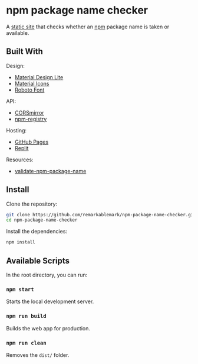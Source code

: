 # npm package name checker

A [static site](https://remarkablemark.org/npm-package-name-checker/) that checks whether an [npm](https://www.npmjs.com) package name is taken or available.

## Built With

Design:

- [Material Design Lite](https://getmdl.io)
- [Material Icons](https://design.google.com/icons/)
- [Roboto Font](https://fonts.google.com/specimen/Roboto)

API:

- [CORSmirror](https://github.com/CORSmirror/CORSmirror)
- [npm-registry](https://docs.npmjs.com/misc/registry)

Hosting:

- [GitHub Pages](https://pages.github.com)
- [Replit](https://replit.com/@remarkablemark/CORSmirror)

Resources:

- [validate-npm-package-name](https://github.com/npm/validate-npm-package-name)

## Install

Clone the repository:

```sh
git clone https://github.com/remarkablemark/npm-package-name-checker.git
cd npm-package-name-checker
```

Install the dependencies:

```sh
npm install
```

## Available Scripts

In the root directory, you can run:

### `npm start`

Starts the local development server.

### `npm run build`

Builds the web app for production.

### `npm run clean`

Removes the `dist/` folder.
